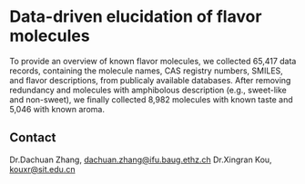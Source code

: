 # Data-driven elucidation of flavor molecules


To provide an overview of known flavor molecules, we collected 65,417 data records, containing the molecule names, CAS registry numbers, SMILES, and flavor descriptions, from publicaly available databases. After removing redundancy and molecules with amphibolous description (e.g., sweet-like and non-sweet), we finally collected 8,982 molecules with known taste and 5,046 with known aroma.

## Contact
Dr.Dachuan Zhang, dachuan.zhang@ifu.baug.ethz.ch
Dr.Xingran Kou, kouxr@sit.edu.cn
